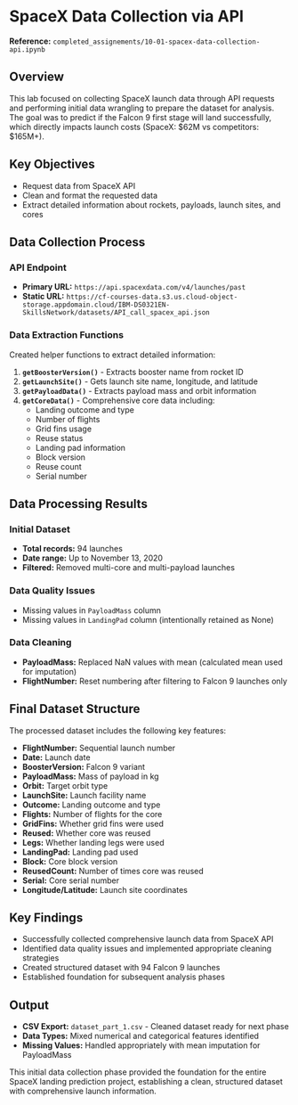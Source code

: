 # SpaceX Data Collection via API

**Reference:** `completed_assignements/10-01-spacex-data-collection-api.ipynb`

## Overview
This lab focused on collecting SpaceX launch data through API requests and performing initial data wrangling to prepare the dataset for analysis. The goal was to predict if the Falcon 9 first stage will land successfully, which directly impacts launch costs (SpaceX: $62M vs competitors: $165M+).

## Key Objectives
- Request data from SpaceX API
- Clean and format the requested data
- Extract detailed information about rockets, payloads, launch sites, and cores

## Data Collection Process

### API Endpoint
- **Primary URL:** `https://api.spacexdata.com/v4/launches/past`
- **Static URL:** `https://cf-courses-data.s3.us.cloud-object-storage.appdomain.cloud/IBM-DS0321EN-SkillsNetwork/datasets/API_call_spacex_api.json`

### Data Extraction Functions
Created helper functions to extract detailed information:

1. **`getBoosterVersion()`** - Extracts booster name from rocket ID
2. **`getLaunchSite()`** - Gets launch site name, longitude, and latitude
3. **`getPayloadData()`** - Extracts payload mass and orbit information
4. **`getCoreData()`** - Comprehensive core data including:
   - Landing outcome and type
   - Number of flights
   - Grid fins usage
   - Reuse status
   - Landing pad information
   - Block version
   - Reuse count
   - Serial number

## Data Processing Results

### Initial Dataset
- **Total records:** 94 launches
- **Date range:** Up to November 13, 2020
- **Filtered:** Removed multi-core and multi-payload launches

### Data Quality Issues
- Missing values in `PayloadMass` column
- Missing values in `LandingPad` column (intentionally retained as None)

### Data Cleaning
- **PayloadMass:** Replaced NaN values with mean (calculated mean used for imputation)
- **FlightNumber:** Reset numbering after filtering to Falcon 9 launches only

## Final Dataset Structure
The processed dataset includes the following key features:
- **FlightNumber:** Sequential launch number
- **Date:** Launch date
- **BoosterVersion:** Falcon 9 variant
- **PayloadMass:** Mass of payload in kg
- **Orbit:** Target orbit type
- **LaunchSite:** Launch facility name
- **Outcome:** Landing outcome and type
- **Flights:** Number of flights for the core
- **GridFins:** Whether grid fins were used
- **Reused:** Whether core was reused
- **Legs:** Whether landing legs were used
- **LandingPad:** Landing pad used
- **Block:** Core block version
- **ReusedCount:** Number of times core was reused
- **Serial:** Core serial number
- **Longitude/Latitude:** Launch site coordinates

## Key Findings
- Successfully collected comprehensive launch data from SpaceX API
- Identified data quality issues and implemented appropriate cleaning strategies
- Created structured dataset with 94 Falcon 9 launches
- Established foundation for subsequent analysis phases

## Output
- **CSV Export:** `dataset_part_1.csv` - Cleaned dataset ready for next phase
- **Data Types:** Mixed numerical and categorical features identified
- **Missing Values:** Handled appropriately with mean imputation for PayloadMass

This initial data collection phase provided the foundation for the entire SpaceX landing prediction project, establishing a clean, structured dataset with comprehensive launch information.
